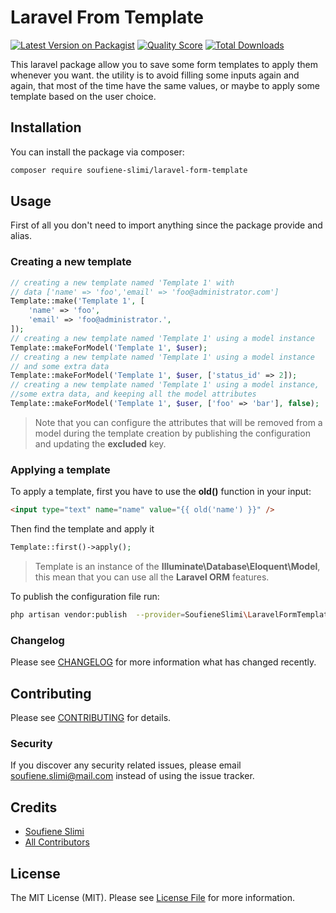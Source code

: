 # Laravel From Template

[![Latest Version on Packagist](https://img.shields.io/packagist/v/soufiene-slimi/laravel-form-template.svg)](https://packagist.org/packages/soufiene-slimi/laravel-form-template)
[![Quality Score](https://img.shields.io/scrutinizer/g/soufiene-slimi/laravel-form-template.svg)](https://scrutinizer-ci.com/g/soufiene-slimi/laravel-form-template)
[![Total Downloads](https://img.shields.io/packagist/dt/soufiene-slimi/laravel-form-template.svg)](https://packagist.org/packages/soufiene-slimi/laravel-form-template)

This laravel package allow you to save some form templates to apply them whenever you want. the utility is to avoid filling some inputs again and again, that most of the time have the same values, or maybe to apply some template based on the user choice.

## Installation

You can install the package via composer:

```bash
composer require soufiene-slimi/laravel-form-template
```

## Usage

First of all you don't need to import anything since the package provide and alias.

### Creating a new template

``` php
// creating a new template named 'Template 1' with
// data ['name' => 'foo','email' => 'foo@administrator.com']
Template::make('Template 1', [
    'name' => 'foo',
    'email' => 'foo@administrator.',
]);
// creating a new template named 'Template 1' using a model instance
Template::makeForModel('Template 1', $user);
// creating a new template named 'Template 1' using a model instance
// and some extra data
Template::makeForModel('Template 1', $user, ['status_id' => 2]);
// creating a new template named 'Template 1' using a model instance,
//some extra data, and keeping all the model attributes
Template::makeForModel('Template 1', $user, ['foo' => 'bar'], false);
```
> Note that you can configure the attributes that will be removed from a model during the template creation by publishing the configuration and updating the **excluded** key.

### Applying a template
To apply a template, first you have to use the **old()** function in your input:
``` html
<input type="text" name="name" value="{{ old('name') }}" />
```
Then find the template and apply it

``` php
Template::first()->apply();
```

> Template is an instance of the **Illuminate\Database\Eloquent\Model**, this mean that you can use all the **Laravel ORM** features.

To publish the configuration file run:
```bash
php artisan vendor:publish  --provider=SoufieneSlimi\LaravelFormTemplate\LaravelFormTemplateServiceProvider
```

### Changelog

Please see [CHANGELOG](CHANGELOG.md) for more information what has changed recently.

## Contributing

Please see [CONTRIBUTING](CONTRIBUTING.md) for details.

### Security

If you discover any security related issues, please email soufiene.slimi@mail.com instead of using the issue tracker.

## Credits

- [Soufiene Slimi](https://github.com/soufiene-slimi)
- [All Contributors](../../contributors)

## License

The MIT License (MIT). Please see [License File](LICENSE.md) for more information.
